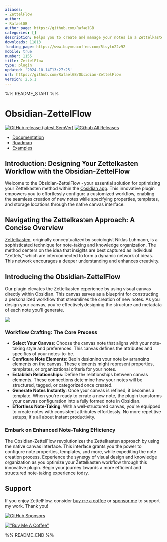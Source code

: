 ```yaml
---
aliases:
- ZettelFlow
author:
- RafaelGB
author_page: https://github.com/RafaelGB
categories: []
description: Helps you to create and manage your notes in a Zettelkasten way via Canvas.
downloads: 11813
funding_page: https://www.buymeacoffee.com/5tsytn22v9Z
mobile: true
number: 1155
title: ZettelFlow
type: plugin
updated: '2024-10-14T13:27:25'
url: https://github.com/RafaelGB/Obsidian-ZettelFlow
version: 2.6.1
---
```


%% README_START %%


# Obsidian-ZettelFlow
[![GitHub release (latest SemVer)](https://img.shields.io/github/v/release/RafaelGB/Obsidian-ZettelFlow?style=for-the-badge&sort=semver)](https://github.com/RafaelGB/Obsidian-ZettelFlow/releases/latest)
[![Github All Releases](https://img.shields.io/github/downloads/RafaelGB/Obsidian-ZettelFlow/total?style=for-the-badge)]()

- [Documentation](https://rafaelgb.github.io/Obsidian-ZettelFlow/)
- [Roadmap](https://github.com/users/RafaelGB/projects/9/views/1)
- [Examples](https://github.com/RafaelGB/Obsidian-ZettelFlow/tree/main/WorkFlow%20Test)

## Introduction: Designing Your Zettelkasten Workflow with the Obsidian-ZettelFlow
Welcome to the Obsidian-ZettelFlow - your essential solution for optimizing your Zettelkasten method within the [Obsidian app](https://obsidian.md/). This innovative plugin empowers you to effortlessly configure a customized workflow, enabling the seamless creation of new notes while specifying properties, templates, and storage locations through the native canvas interface.

## Navigating the Zettelkasten Approach: A Concise Overview
[Zettelkasten](https://zettelkasten.de/), originally conceptualized by sociologist Niklas Luhmann, is a sophisticated technique for note-taking and knowledge organization. The method centers on the idea that insights are best captured as individual "Zettels," which are interconnected to form a dynamic network of ideas. This network encourages a deeper understanding and enhances creativity.

## Introducing the Obsidian-ZettelFlow
Our plugin elevates the Zettelkasten experience by using visual canvas directly within Obsidian. This canvas serves as a blueprint for constructing a personalized workflow that streamlines the creation of new notes. As you design your canvas, you're effectively designing the structure and metadata of each note you'll generate.

![](https://raw.githubusercontent.com/RafaelGB/Obsidian-ZettelFlow/HEAD/docs/resources/readme-intro.gif)

### Workflow Crafting: The Core Process
- **Select Your Canvas**: Choose the canvas note that aligns with your note-taking style and preferences. This canvas defines the attributes and specifics of your notes-to-be.
- **Configure Note Elements**: Begin designing your note by arranging elements on the canvas. These elements might represent properties, templates, or organizational criteria for your notes.
- **Establish Relationships**: Define the relationships between canvas elements. These connections determine how your notes will be structured, tagged, or categorized once created.
- **Generate Notes Instantly**: Once your canvas is refined, it becomes a template. When you're ready to create a new note, the plugin transforms your canvas configuration into a fully formed note in Obsidian.
- **Effortless Note-Taking**: With a well-structured canvas, you're equipped to create notes with consistent attributes effortlessly. No more repetitive setups; it's all about instant productivity.

### Embark on Enhanced Note-Taking Efficiency
The Obsidian-ZettelFlow revolutionizes the Zettelkasten approach by using the native canvas interface. This interface grants you the power to configure note properties, templates, and more, while expediting the note creation process. Experience the synergy of visual design and knowledge organization as you optimize your Zettelkasten workflow through this innovative plugin. Begin your journey towards a more efficient and structured note-taking experience today.

## Support
If you enjoy ZettelFlow, consider [buy me a coffee](https://www.buymeacoffee.com/5tsytn22v9Z) or [sponsor me](https://github.com/sponsors/RafaelGB) to support my work. Thank you!

[![GitHub Sponsors](https://img.shields.io/github/sponsors/RafaelGB?label=Sponsor&logo=GitHub%20Sponsors&style=for-the-badge)](https://github.com/sponsors/RafaelGB)

[!["Buy Me A Coffee"](https://www.buymeacoffee.com/assets/img/custom_images/orange_img.png)](https://www.buymeacoffee.com/5tsytn22v9Z)


%% README_END %%